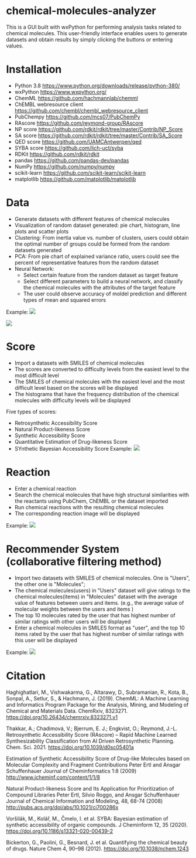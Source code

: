 # chemical-molecules-analyzer
This is a GUI built with wxPython for performing analysis tasks related to chemical molecules. 
This user-friendly interface enables users to generate datasets and obtain results by simply clicking the buttons or entering values.
# Installation
- Python 3.8 https://www.python.org/downloads/release/python-380/
- wxPython https://www.wxpython.org/
- ChemML https://github.com/hachmannlab/chemml
- ChEMBL webresource client https://github.com/chembl/chembl_webresource_client
- PubChempy https://github.com/mcs07/PubChemPy
- RAscore https://github.com/reymond-group/RAscore
- NP score https://github.com/rdkit/rdkit/tree/master/Contrib/NP_Score
- SA score https://github.com/rdkit/rdkit/tree/master/Contrib/SA_Score
- QED score https://github.com/UAMCAntwerpen/qed
- SYBA score https://github.com/lich-uct/syba
- RDKit https://github.com/rdkit/rdkit
- pandas https://github.com/pandas-dev/pandas
- NumPy https://github.com/numpy/numpy
- scikit-learn https://github.com/scikit-learn/scikit-learn
- matplotlib https://github.com/matplotlib/matplotlib

# Data 
- Generate datasets with different features of chemical molecules
- Visualization of random dataset generated: pie chart, histogram, line plots and scatter plots
- Clustering: From inertia value vs. number of clusters, users could obtain the optimal number of groups could be formed from the random datasets generated
- PCA: From pie chart of explained variance ratio, users could see the percent of representative features from the random dataset
- Neural Network: 
   - Select certain feature from the random dataset as target feature 
   - Select different parameters to build a neural network, and classify the chemical molecules with
the attributes of the target feature 
   - The user could observe accuracy of moldel prediction and different types of mean and squared errors

Example:
![](Images/rd.png)

![](Images/pc.png)

# Score 
- Import a datasets with SMILES of chemical molecules
- The scores are converted to difficulty levels from the easiest level to the most difficult level
- The SMILES of chemical molecules with the easiest level and the most difficult level based on the scores will be displayed
- The histograms that have the frequency distribution of the chemical molecules with difficulty levels will be displayed

Five types of scores:
- Retrosynthetic Accessibility Score
- Natural Product-likeness Score
- Synthetic Accessibility Score 
- Quantitative Estimation of Drug-likeness Score
- SYnthetic Bayesian Accessibility Score
Example:
![](Images/score.png)

# Reaction
- Enter a chemical reaction
- Search the chemical molecules that have high structural similarities with the reactants using PubChem, ChEMBL or the dataset imported
- Run chemical reactions with the resulting chemical molecules
- The corresponding reaction image will be displayed

Example:
![](Images/reaction.png)

# Recommender System (collaborative filtering method)
- Import two datasets with SMILES of chemical molecules. One is "Users", the other one is "Molecules";
- The chemical molecules(users) in "Users" dataset will give ratings to the chemical molecules(items) in "Molecules" dataset with the average value of features between users and items. (e.g., the average value of molecular weights between the users and items ) 
- The top 10 molecules rated by the user that has highest number of similar ratings with other users will be displayed
- Enter a chemical molecules in SMILES format as "user", and the top 10 items rated by the user that has highest number of similar ratings with this user will be displayed

Example:
![](Images/rs.png)




# Citation
Haghighatlari, M., Vishwakarma, G., Altarawy, D., Subramanian, R., Kota, B., Sonpal, A., Setlur, S., & Hachmann, J. (2019). ChemML: A Machine Learning and Informatics Program Package for the Analysis, Mining, and Modeling of Chemical and Materials Data. ChemRxiv, 8323271.  https://doi.org/10.26434/chemrxiv.8323271.v1

Thakkar, A.; Chadimová, V.; Bjerrum, E. J.; Engkvist, O.; Reymond, J.-L. Retrosynthetic Accessibility Score (RAscore) – Rapid Machine Learned Synthesizability Classification from AI Driven Retrosynthetic Planning. Chem. Sci. 2021. https://doi.org/10.1039/d0sc05401a

Estimation of Synthetic Accessibility Score of Drug-like Molecules based on Molecular Complexity and Fragment Contributions
Peter Ertl and Ansgar Schuffenhauer
Journal of Cheminformatics 1:8 (2009)
http://www.jcheminf.com/content/1/1/8

Natural Product-likeness Score and Its Application for Prioritization of Compound Libraries 
Peter Ertl, Silvio Roggo, and Ansgar Schuffenhauer
Journal of Chemical Information and Modeling, 48, 68-74 (2008)
http://pubs.acs.org/doi/abs/10.1021/ci700286x

Voršilák, M., Kolář, M., Čmelo, I. et al. SYBA: Bayesian estimation of synthetic accessibility of organic compounds. J Cheminform 12, 35 (2020). https://doi.org/10.1186/s13321-020-00439-2

Bickerton, G., Paolini, G., Besnard, J. et al. Quantifying the chemical beauty of drugs. Nature Chem 4, 90–98 (2012). https://doi.org/10.1038/nchem.1243
